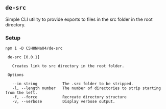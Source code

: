 ## `de-src`

Simple CLI utility to provide exports to files in the src folder in the root directory.

### Setup

`npm i -D C5H8NNaO4/de-src`

```
 de-src [0.0.1]
 
   Creates link to src directory in the root folder.
 
 Options
 
   --in string           The .src folder to be stripped.
   -l, --length number   The number of directories to strip starting from the left.
   -f, --force           Recreate directory structure
   -v, --verbose         Display verbose output.
```